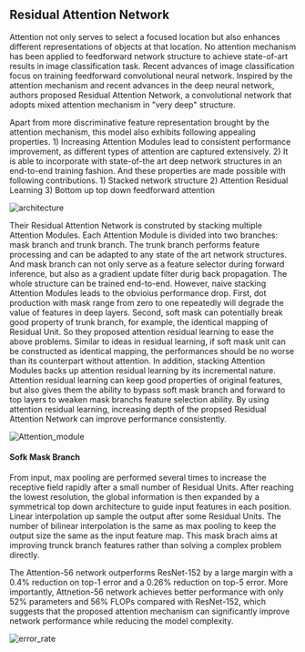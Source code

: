 ## Residual Attention Network


Attention not only serves to select a focused location but also enhances different representations of objects at that location. No attention mechanism has been applied to feedforward network structure to achieve state-of-art results in image classification task. Recent advances of image classification focus on training feedforward convolutional neural network. Inspired by the attention mechanism and recent advances in the deep neural network, authors proposed Residual Attention Network, a convolutional network that adopts mixed attention mechanism in "very deep" structure.

Apart from more discriminative feature representation brought by the attention mechanism, this model also exhibits following appealing properties. 1) Increasing Attention Modules lead to consistent performance improvement, as different types of attention are captured extensively. 2) It is able to incorporate with state-of-the art deep network structures in  an end-to-end training fashion. And these properties are made possible with following contributions. 1) Stacked network structure 2) Attention Residual Learning 3) Bottom up top down feedforward attention

![architecture](https://user-images.githubusercontent.com/90513931/215976479-b7ef8e58-df15-4b1d-af5a-2edc4289c349.png)

Their Residual Attention Network is construted by stacking multiple Attention Modules. Each Attention Module is divided into two branches: mask branch and trunk branch. The trunk branch performs feature processing and can be adapted to any state of the art network structures. And mask branch can not only serve as a feature selector during forward inference, but also as a gradient update filter durig back propagation. The whole structure can be trained end-to-end. However, naive stacking Attention Modules leads to the obvioius performance drop. First, dot production with mask range from zero to one repeatedly will degrade the value of features in deep layers. Second, soft mask can potentially break good property of trunk branch, for example, the identical mapping of Residual Unit. So they proposed attention residual learning to ease the above problems. Similar to ideas in residual learning, if soft mask unit can be constructed as identical mapping, the performances should be no worse than its counterpart without attention. In addition, stacking Attention Modules backs up attention residual learning by its incremental nature. Attention residual learning can keep good properties of original features, but also gives them the ability to bypass soft mask branch and forward to top layers to weaken mask branchs feature selection ability. By using attention residual learning, increasing depth of the propsed Residual Attention Network can improve performance consistently.

![Attention_module](https://user-images.githubusercontent.com/90513931/215976484-10456f8e-db96-4f32-b38e-e4fcc90c643f.png)

#### Sofk Mask Branch

From input, max pooling are performed several times to increase the receptive field rapidly after a small number of Residual Units. After reaching the lowest resolution, the global information is then expanded by a symmetrical top down architecture to guide input features in each position. Linear interpolation up sample the output after some Residual Units. The number of bilinear interpolation is the same as max pooling to keep the output size the same as the input feature map. This mask brach aims at improving trunck branch features rather than solving a complex problem directly. 

The Attention-56 network outperforms ResNet-152 by a large margin with a 0.4% reduction on top-1 error and a 0.26% reduction on top-5 error. More importantly, Attnetion-56 network achieves better performance with only 52% parameters and 56% FLOPs compared with ResNet-152, which suggests that the proposed attention mechanism can significantly improve network performance while reducing the model complexity.

![error_rate](https://user-images.githubusercontent.com/90513931/215976485-103801d8-7242-48ca-97aa-65bffb98375f.png)
